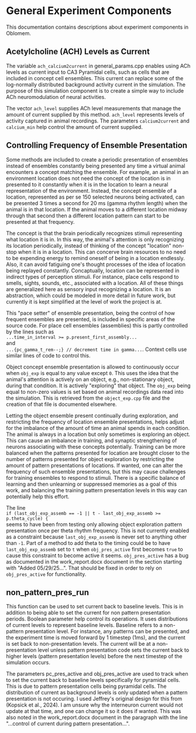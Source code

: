 General Experiment Components
=============================

This documentation contains descriptions about experiment components in Oblomem.

## Acetylcholine (ACH) Levels as Current

The variable `ach_calcium2current` in general_params.cpp enables using ACh levels as current input to CA3 Pyramidal cells, such as cells that are included in concept cell ensembles. This current can replace some of the log-normally distributed background activity current in the simulation. The purpose of this simulation component is to create a simple way to include ACh neuromodulation of neural activities.

The vector `ach_level` supplies ACh level measurements that manage the amount of current supplied by this method. `ach_level` represents levels of activity captured in animal recordings. The parameters `calcium2current` and `calcium_min` help control the amount of current supplied.

## Controlling Frequency of Ensemble Presentation

Some methods are included to create a periodic presentation of ensembles instead of ensembles constantly being presented any time a virtual animal encounters a concept matching the ensemble. For example, an animal in an environment location does not need the concept of the location is in presented to it constantly when it is in the location to learn a neural representation of the environment. Instead, the concept ensemble of a location, represented as per se 150 selected neurons being activated, can be presented 3 times a second for 20 ms (gamma rhythm length) when the animal is in that location. If the animal moves to a different location midway through that second then a different location pattern can start to be presented at that frequency.

The concept is that the brain periodically recognizes stimuli representing what location it is in. In this way, the animal's attention is only recognizing its location periodically, instead of thinking of the concept "location" non-stop when it is in a location. This can concerve brain resources to no need to be expending energy to remind oneself of being in a location endlessly. Also, it can avoid fatiguing one's thought processes of the idea of location being replayed constantly. Concaptually, location can be represented in indirect types of perception stimuli. For instance, place cells respond to smells, sights, sounds, etc., associated with a location. All of these things are generalized here as sensory input recognizing a location. It is an abstraction, which could be modeled in more detail in future work, but currently it is kept simplified at the level of work the project is at.

This "pace setter" of ensemble presentation, being the control of how frequent ensembles are presented, is included in specific areas of the source code. For place cell ensembles (assemblies) this is partly controlled by the lines such as 
<br>`...time_in_interval >= p.present_first_assembly...`
<br>and
<br>`...{pc_gamma_t_rem--;} // decrement time in gamma...`.
Context cells use similar lines of code to control this.

Object concept ensemble presentation is allowed to continuously occur when `obj_exp` is equal to any value except `0`. This uses the idea that the animal's attention is actively on an object, e.g., non-stationary object, during that condition. It is actively "exploring" that object. The `obj_exp` being equal to non-zero values is set based on animal recordings data read into the simulation. This is retrieved from the `object_exp.cpp` file and the creation of that file is documented elsewhere.

Letting the object ensemble present continually during exploration, and restricting the frequency of location ensemble presentations, helps adjust for the imbalance of the amount of time an animal spends in each condition. The animal is always in a location but only sometimes is exploring an object. This can cause an imbalance in training, and synaptic strengthening of neurons associating with these concepts potentially. Training can be more balanced when the patterns presented for location are brought closer to the number of patterns presented for object exploration by restricting the amount of pattern presentations of locations. If wanted, one can alter the frequency of such ensemble presentations, but this may cause challenges for training ensembles to respond to stimuli. There is a specific balance of learning and then unlearning or suppressed memories as a goal of this work, and balancing the training pattern presentation levels in this way can potentially help this effort.

The line
<br>`if (last_obj_exp_assemb == -1 || t - last_obj_exp_assemb >= p.theta_cycle) {`
<br>seems to have been from testing only allowing object exploration pattern presentation once per theta rhythm frequency. This is not currently enabled as a constraint because `last_obj_exp_assemb` is never set to anything other than `-1`. Part of a method to add theta to the timing could be to have `last_obj_exp_assemb` set to `t` when `obj_pres_active` first becomes `true` to cause this constraint to become active it seems. `obj_pres_active` has a bug as documented in the work_report.docx document in the section starting with "Added 05/29/25...". That should be fixed in order to rely on `obj_pres_active` for functionality.

## non_pattern_pres_run

This function can be used to set current back to baseline levels. This is in addition to being able to set the current for non pattern presentation periods. Boolean parameter help control its operations. It uses distributions of current levels to represent baseline levels. Baseline refers to a non-pattern presentation level. For instance, any patterns can be presented, and the experiment time is moved forward by 1 timestep (1ms), and the current is set back to non-presentation levels. The current will be at a non-presentation level unless pattern presentation code sets the current back to higher levels (pattern presentation levels) before the next timestep of the simulation occurs.

The parameters pc_pres_active and obj_pres_active are used to track when to set the current back to baseline levels specifically for pyramidal cells. This is due to pattern presentation cells being pyramidal cells. The distribution of current as background levels is only updated when a pattern presentation is not occuring. I used Jeffrey's original design for this from (Kopsick et al., 2024). I am unsure why the interneuron current would not update at that time, and one can change it so it does if wanted. This was also noted in the work_report.docx document in the paragraph with the line "...control of current during pattern presentation...".
